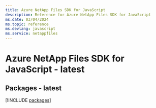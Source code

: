```yaml
---
title: Azure NetApp Files SDK for JavaScript
description: Reference for Azure NetApp Files SDK for JavaScript
ms.date: 03/04/2024
ms.topic: reference
ms.devlang: javascript
ms.service: netappfiles
---
```

# Azure NetApp Files SDK for JavaScript - latest
## Packages - latest
[!INCLUDE [packages](netapp-files-index.md)]